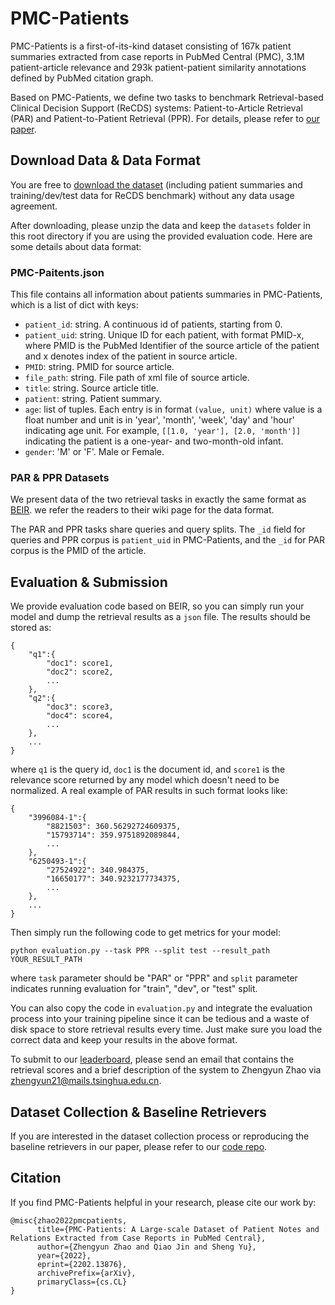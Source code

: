 # PMC-Patients

PMC-Patients is a first-of-its-kind dataset consisting of 167k patient summaries extracted from case reports in PubMed Central (PMC), 3.1M patient-article relevance and 293k patient-patient similarity annotations defined by PubMed citation graph.

Based on PMC-Patients, we define two tasks to benchmark Retrieval-based Clinical Decision Support (ReCDS) systems: Patient-to-Article Retrieval (PAR) and Patient-to-Patient Retrieval (PPR).
For details, please refer to [our paper](https://arxiv.org/pdf/2202.13876.pdf).

## Download Data & Data Format

You are free to [download the dataset](https://drive.google.com/file/d/1v8jp_AU9xxn5To36vaM8pbnlR4KtoLHX/view?usp=share_link) (including patient summaries and training/dev/test data for ReCDS benchmark) without any data usage agreement. 

After downloading, please unzip the data and keep the `datasets` folder in this root directory if you are using the provided evaluation code. Here are some details about data format:


### PMC-Paitents.json

This file contains all information about patients summaries in PMC-Patients, which is a list of dict with keys:
- `patient_id`: string. A continuous id of patients, starting from 0.
- `patient_uid`: string. Unique ID for each patient, with format PMID-x, where PMID is the PubMed Identifier of the source article of the patient and x denotes index of the patient in source article.
- `PMID`: string. PMID for source article.
- `file_path`: string. File path of xml file of source article.
- `title`: string. Source article title.
- `patient`: string. Patient summary.
- `age`: list of tuples. Each entry is in format `(value, unit)` where value is a float number and unit is in 'year', 'month', 'week', 'day' and 'hour' indicating age unit. For example, `[[1.0, 'year'], [2.0, 'month']]` indicating the patient is a one-year- and two-month-old infant.
- `gender`: 'M' or 'F'. Male or Female.


### PAR & PPR Datasets

We present data of the two retrieval tasks in exactly the same format as [BEIR](https://github.com/beir-cellar/beir/wiki/Load-your-custom-dataset). we refer the readers to their wiki page for the data format.

The PAR and PPR tasks share queries and query splits. The `_id` field for queries and PPR corpus is `patient_uid` in PMC-Patients, and the `_id` for PAR corpus is the PMID of the article.


## Evaluation & Submission

We provide evaluation code based on BEIR, so you can simply run your model and dump the retrieval results as a `json` file.
The results should be stored as:
```
{
    "q1":{
        "doc1": score1,
        "doc2": score2,
        ...
    },
    "q2":{
        "doc3": score3,
        "doc4": score4,
        ...
    },
    ...
}
```
where `q1` is the query id, `doc1` is the document id, and `score1` is the relevance score returned by any model which doesn't need to be normalized. A real example of PAR results in such format looks like:
```
{
    "3996084-1":{
        "8821503": 360.56292724609375,
        "15793714": 359.9751892089844,
        ...
    },
    "6250493-1":{
        "27524922": 340.984375,
        "16650177": 340.9232177734375,
        ...
    },
    ...
}
```

Then simply run the following code to get metrics for your model:
```
python evaluation.py --task PPR --split test --result_path YOUR_RESULT_PATH
```
where `task` parameter should be "PAR" or "PPR" and `split` parameter indicates running evaluation for "train", "dev", or "test" split.

You can also copy the code in `evaluation.py` and integrate the evaluation process into your training pipeline since it can be tedious and a waste of disk space to store retrieval results every time.
Just make sure you load the correct data and keep your results in the above format.

To submit to our [leaderboard](https://pmc-patients.github.io/), please send an email that contains the retrieval scores and a brief description of the system to Zhengyun Zhao via zhengyun21@mails.tsinghua.edu.cn.

## Dataset Collection & Baseline Retrievers
If you are interested in the dataset collection process or reproducing the baseline retrievers in our paper, please refer to our [code repo](https://github.com/zhao-zy15/PMC-Patients).


## Citation
If you find PMC-Patients helpful in your research, please cite our work by:
```
@misc{zhao2022pmcpatients,
      title={PMC-Patients: A Large-scale Dataset of Patient Notes and Relations Extracted from Case Reports in PubMed Central}, 
      author={Zhengyun Zhao and Qiao Jin and Sheng Yu},
      year={2022},
      eprint={2202.13876},
      archivePrefix={arXiv},
      primaryClass={cs.CL}
}
```
